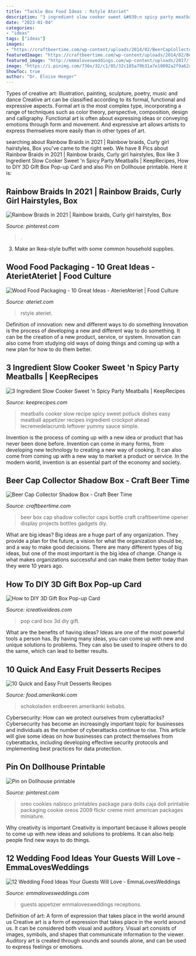 ```yaml
---
title: "Tackle Box Food Ideas : Rstyle Ateriet"
description: "3 ingredient slow cooker sweet &#039;n spicy party meatballs"
date: "2023-01-04"
categories:
- "ideas"
tags: ["ideas"]
images:
- "https://craftbeertime.com/wp-content/uploads/2014/02/BeerCapCollectorShadowBox.jpg"
featuredImage: "https://craftbeertime.com/wp-content/uploads/2014/02/BeerCapCollectorShadowBox.jpg"
featured_image: "http://emmalovesweddings.com/wp-content/uploads/2017/12/Wedding-Appetizer-food-ideas.jpg"
image: "https://i.pinimg.com/736x/32/c1/85/32c185a79b31a7e18092a2f9a62af8b9--nabisco-oreo-miniature-food.jpg"
ShowToc: true
author: "Dr. Eloise Hoeger"
---
```



Types of creative art: Illustration, painting, sculpture, poetry, music and dance
Creative art can be classified according to its formal, functional and expressive aspects. Formal art is the most complex type, incorporating a range of techniques such as color theory, perspective, composition, design and calligraphy. Functional art is often about expressing ideas or conveying emotions through form and movement. And expressive art allows artists to express themselves more easily than in other types of art.

	

		
searching about Rainbow Braids in 2021 | Rainbow braids, Curly girl hairstyles, Box you've came to the right web. We have 8 Pics about Rainbow Braids in 2021 | Rainbow braids, Curly girl hairstyles, Box like 3 Ingredient Slow Cooker Sweet &#039;n Spicy Party Meatballs | KeepRecipes, How to DIY 3D Gift Box Pop-up Card and also Pin on Dollhouse printable. Here it is:
		
    
## Rainbow Braids In 2021 | Rainbow Braids, Curly Girl Hairstyles, Box

<img loading=lazy src="https://i.pinimg.com/736x/58/e1/d4/58e1d43453bd03ba98014c9cdc3cb162.jpg" onerror="this.onerror=null;this.src='https://tse3.mm.bing.net/th?id=OIP.0VlZnrAYlpZMLMsFsym4VwHaJ3&amp;pid=15.1';" alt="Rainbow Braids in 2021 | Rainbow braids, Curly girl hairstyles, Box">

_Source: pinterest.com_

>. 

	

3. Make an Ikea-style buffet with some common household supplies.

    
## Wood Food Packaging - 10 Great Ideas - AterietAteriet | Food Culture

<img loading=lazy src="https://www.ateriet.com/wp-content/uploads/2016/05/wood-food-packaging-1.jpg" onerror="this.onerror=null;this.src='https://tse3.mm.bing.net/th?id=OIP.0qkX-ESx9snbnEOvV7c2TgHaLH&amp;pid=15.1';" alt="Wood Food Packaging - 10 Great Ideas - AterietAteriet | Food Culture">

_Source: ateriet.com_

>rstyle ateriet. 

	

Definition of innovation: new and different ways to do something
Innovation is the process of developing a new and different way to do something. It can be the creation of a new product, service, or system. Innovation can also come from studying old ways of doing things and coming up with a new plan for how to do them better.

    
## 3 Ingredient Slow Cooker Sweet &#039;n Spicy Party Meatballs | KeepRecipes

<img loading=lazy src="https://keeprecipes.com/sites/keeprecipes/files/126850_1495320736_0.jpg" onerror="this.onerror=null;this.src='https://tse2.mm.bing.net/th?id=OIP.arz-jAUzWpAF34wf-yfPzQHaLH&amp;pid=15.1';" alt="3 Ingredient Slow Cooker Sweet &#039;n Spicy Party Meatballs | KeepRecipes">

_Source: keeprecipes.com_

>meatballs cooker slow recipe spicy sweet potluck dishes easy meatball appetizer recipes ingredient crockpot ahead lecremedelacrumb leftover yummy sauce simple. 

	

Invention is the process of coming up with a new idea or product that has never been done before. Invention can come in many forms, from developing new technology to creating a new way of cooking. It can also come from coming up with a new way to market a product or service. In the modern world, invention is an essential part of the economy and society.

    
## Beer Cap Collector Shadow Box - Craft Beer Time

<img loading=lazy src="https://craftbeertime.com/wp-content/uploads/2014/02/BeerCapCollectorShadowBox.jpg" onerror="this.onerror=null;this.src='https://tse4.mm.bing.net/th?id=OIP.-Og-yX3dgXSONsTycONV5QHaJ4&amp;pid=15.1';" alt="Beer Cap Collector Shadow Box - Craft Beer Time">

_Source: craftbeertime.com_

>beer box cap shadow collector caps bottle craft craftbeertime opener display projects bottles gadgets diy. 

	

What are big ideas?
Big ideas are a huge part of any organization. They provide a plan for the future, a vision for what the organization should be, and a way to make good decisions. There are many different types of big ideas, but one of the most important is the big idea of change. Change is what makes organizations successful and can make them better today than they were 10 years ago.

    
## How To DIY 3D Gift Box Pop-up Card

<img loading=lazy src="https://www.icreativeideas.com/wp-content/uploads/2014/05/How-to-DIY-3D-Gift-Box-Pop-up-Card-thumb.jpg" onerror="this.onerror=null;this.src='https://tse2.mm.bing.net/th?id=OIP.FQoEHoN_1xAU-PQ-4njOxwHaHa&amp;pid=15.1';" alt="How to DIY 3D Gift Box Pop-up Card">

_Source: icreativeideas.com_

>pop card box 3d diy gift. 

	

What are the benefits of having ideas?
Ideas are one of the most powerful tools a person has. By having many ideas, you can come up with new and unique solutions to problems. They can also be used to inspire others to do the same, which can lead to better results.

    
## 10 Quick And Easy Fruit Desserts Recipes

<img loading=lazy src="https://food.amerikanki.com/wp-content/uploads/2018/07/10-Quick-and-Easy-Fruit-Desserts-1024x683.jpg" onerror="this.onerror=null;this.src='https://tse1.mm.bing.net/th?id=OIP.jspKgte750ATUIpPpZS4owHaE8&amp;pid=15.1';" alt="10 Quick and Easy Fruit Desserts Recipes">

_Source: food.amerikanki.com_

>schokoladen erdbeeren amerikanki kebabs. 

	

Cybersecurity: How can we protect ourselves from cyberattacks?
Cybersecurity has become an increasingly important topic for businesses and individuals as the number of cyberattacks continue to rise. This article will give some ideas on how businesses can protect themselves from cyberattacks, including developing effective security protocols and implementing best practices for data protection.

    
## Pin On Dollhouse Printable

<img loading=lazy src="https://i.pinimg.com/736x/32/c1/85/32c185a79b31a7e18092a2f9a62af8b9--nabisco-oreo-miniature-food.jpg" onerror="this.onerror=null;this.src='https://tse4.mm.bing.net/th?id=OIP.kueNBrHZw3ZRomsSHfMNjwHaKU&amp;pid=15.1';" alt="Pin on Dollhouse printable">

_Source: pinterest.com_

>oreo cookies nabisco printables package para dolls caja doll printable packaging cookie oreos 2009 flickr creme mint american packages miniature. 

	

Why creativity is important
Creativity is important because it allows people to come up with new ideas and solutions to problems. It can also help people find new ways to do things.

    
## 12 Wedding Food Ideas Your Guests Will Love - EmmaLovesWeddings

<img loading=lazy src="http://emmalovesweddings.com/wp-content/uploads/2017/12/Wedding-Appetizer-food-ideas.jpg" onerror="this.onerror=null;this.src='https://tse3.mm.bing.net/th?id=OIP.xrKpjfLid4Y53af4rnTaEgHaLH&amp;pid=15.1';" alt="12 Wedding Food Ideas Your Guests Will Love - EmmaLovesWeddings">

_Source: emmalovesweddings.com_

>guests appetizer emmalovesweddings receptions. 

	

Definition of art: A form of expression that takes place in the world around us
Creative art is a form of expression that takes place in the world around us. It can be considered both visual and auditory. Visual art consists of images, symbols, and shapes that communicate information to the viewer. Auditory art is created through sounds and sounds alone, and can be used to express feelings or emotions.

